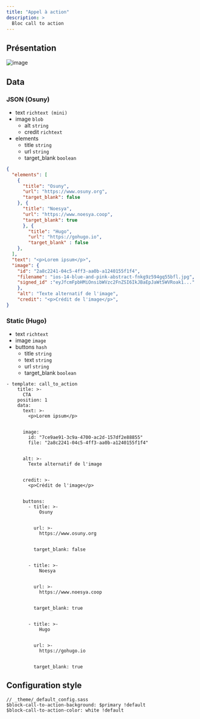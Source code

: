 ```yaml
---
title: "Appel à action"
description: >
  Bloc call to action
---
```


## Présentation

![image](https://user-images.githubusercontent.com/7761386/170986725-a100f286-1f00-4ad0-9f7e-01bc2a47a48c.jpg)

## Data

### JSON (Osuny)

* text ```richtext (mini)```
* image ```blob```
  * alt ```string```
  * credit ```richtext```
* elements
  * title ```string```
  * url ```string```
  * target_blank ```boolean```

```json
{
  "elements": [
    {
      "title": "Osuny", 
      "url": "https://www.osuny.org", 
      "target_blank": false
    }, {
      "title": "Noesya", 
      "url": "https://www.noesya.coop", 
      "target_blank": true
      }, {
        "title": "Hugo", 
        "url": "https://gohugo.io", 
        "target_blank" : false
    },
  ], 
  "text": "<p>Lorem ipsum</p>", 
  "image": {
    "id": "2a8c2241-04c5-4ff3-aa0b-a1240155f1f4", 
    "filename": "ios-14-blue-and-pink-abstract-fnkg9z594gq55bfl.jpg", 
    "signed_id" :"eyJfcmFpbHMiOnsibWVzc2FnZSI6IkJBaEpJaWt5WVRoak1..."
    }, 
    "alt": "Texte alternatif de l'image", 
    "credit": "<p>Crédit de l'image</p>",
}
```

### Static (Hugo)

* text ```richtext```
* image ```image```
* buttons ```hash```
  * title ```string```
  * text ```string```
  * url ```string```
  * target_blank ```boolean```

```
- template: call_to_action
    title: >-
      CTA
    position: 1
    data:
      text: >-
        <p>Lorem ipsum</p>


      image:
        id: "7ce9ae91-3c9a-4700-ac2d-157df2e88855"
        file: "2a8c2241-04c5-4ff3-aa0b-a1240155f1f4"


      alt: >-
        Texte alternatif de l'image


      credit: >-
        <p>Crédit de l'image</p>


      buttons:
        - title: >-
            Osuny


          url: >-
            https://www.osuny.org


          target_blank: false


        - title: >-
            Noesya


          url: >-
            https://www.noesya.coop


          target_blank: true


        - title: >-
            Hugo


          url: >-
            https://gohugo.io


          target_blank: true
```

## Configuration style

```(sass)
// _theme/_default_config.sass
$block-call-to-action-background: $primary !default
$block-call-to-action-color: white !default
```